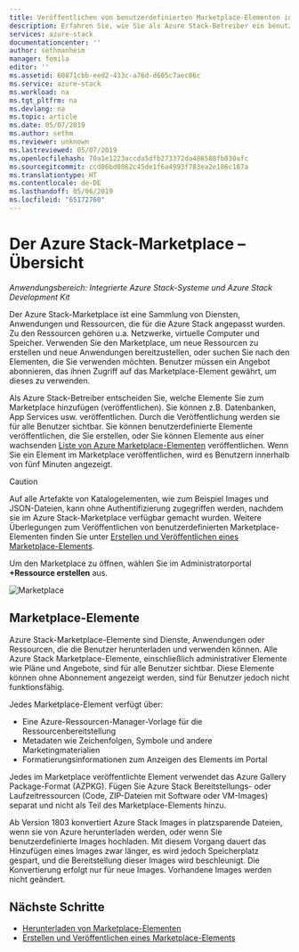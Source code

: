 ```yaml
---
title: Veröffentlichen von benutzerdefinierten Marketplace-Elementen in Azure Stack (Cloudbetreiber) | Microsoft-Dokumentation
description: Erfahren Sie, wie Sie als Azure Stack-Betreiber ein benutzerdefiniertes Marketplace-Element in Azure Stack veröffentlichen.
services: azure-stack
documentationcenter: ''
author: sethmanheim
manager: femila
editor: ''
ms.assetid: 60871cbb-eed2-433c-a76d-d605c7aec06c
ms.service: azure-stack
ms.workload: na
ms.tgt_pltfrm: na
ms.devlang: na
ms.topic: article
ms.date: 05/07/2019
ms.author: sethm
ms.reviewer: unknown
ms.lastreviewed: 05/07/2019
ms.openlocfilehash: 70a1e1223accda5dfb273372da486588fb030afc
ms.sourcegitcommit: ccd86bd0862c45de1f6a4993f783ea2e186c187a
ms.translationtype: HT
ms.contentlocale: de-DE
ms.lasthandoff: 05/06/2019
ms.locfileid: "65172760"
---
```

# <a name="azure-stack-marketplace-overview"></a>Der Azure Stack-Marketplace – Übersicht

*Anwendungsbereich: Integrierte Azure Stack-Systeme und Azure Stack Development Kit*

Der Azure Stack-Marketplace ist eine Sammlung von Diensten, Anwendungen und Ressourcen, die für die Azure Stack angepasst wurden. Zu den Ressourcen gehören u.a. Netzwerke, virtuelle Computer und Speicher. Verwenden Sie den Marketplace, um neue Ressourcen zu erstellen und neue Anwendungen bereitzustellen, oder suchen Sie nach den Elementen, die Sie verwenden möchten. Benutzer müssen ein Angebot abonnieren, das ihnen Zugriff auf das Marketplace-Element gewährt, um dieses zu verwenden.

Als Azure Stack-Betreiber entscheiden Sie, welche Elemente Sie zum Marketplace hinzufügen (veröffentlichen). Sie können z.B. Datenbanken, App Services usw. veröffentlichen. Durch die Veröffentlichung werden sie für alle Benutzer sichtbar. Sie können benutzerdefinierte Elemente veröffentlichen, die Sie erstellen, oder Sie können Elemente aus einer wachsenden [Liste von Azure Marketplace-Elementen](azure-stack-marketplace-azure-items.md) veröffentlichen. Wenn Sie ein Element im Marketplace veröffentlichen, wird es Benutzern innerhalb von fünf Minuten angezeigt.

> [!CAUTION]  
> Auf alle Artefakte von Katalogelementen, wie zum Beispiel Images und JSON-Dateien, kann ohne Authentifizierung zugegriffen werden, nachdem sie im Azure Stack-Marketplace verfügbar gemacht wurden. Weitere Überlegungen zum Veröffentlichen von benutzerdefinierten Marketplace-Elementen finden Sie unter [Erstellen und Veröffentlichen eines Marketplace-Elements](azure-stack-create-and-publish-marketplace-item.md).

Um den Marketplace zu öffnen, wählen Sie im Administratorportal **+Ressource erstellen** aus.

![Marketplace](media/azure-stack-marketplace/marketplace1.png)

## <a name="marketplace-items"></a>Marketplace-Elemente

Azure Stack-Marketplace-Elemente sind Dienste, Anwendungen oder Ressourcen, die die Benutzer herunterladen und verwenden können. Alle Azure Stack Marketplace-Elemente, einschließlich administrativer Elemente wie Pläne und Angebote, sind für alle Benutzer sichtbar. Diese Elemente können ohne Abonnement angezeigt werden, sind für Benutzer jedoch nicht funktionsfähig.

Jedes Marketplace-Element verfügt über:

* Eine Azure-Ressourcen-Manager-Vorlage für die Ressourcenbereitstellung
* Metadaten wie Zeichenfolgen, Symbole und andere Marketingmaterialien
* Formatierungsinformationen zum Anzeigen des Elements im Portal

Jedes im Marketplace veröffentlichte Element verwendet das Azure Gallery Package-Format (AZPKG). Fügen Sie Azure Stack Bereitstellungs- oder Laufzeitressourcen (Code, ZIP-Dateien mit Software oder VM-Images) separat und nicht als Teil des Marketplace-Elements hinzu.

Ab Version 1803 konvertiert Azure Stack Images in platzsparende Dateien, wenn sie von Azure herunterladen werden, oder wenn Sie benutzerdefinierte Images hochladen. Mit diesem Vorgang dauert das Hinzufügen eines Images zwar länger, es wird jedoch Speicherplatz gespart, und die Bereitstellung dieser Images wird beschleunigt. Die Konvertierung erfolgt nur für neue Images. Vorhandene Images werden nicht geändert.

## <a name="next-steps"></a>Nächste Schritte

* [Herunterladen von Marketplace-Elementen](azure-stack-download-azure-marketplace-item.md)  
* [Erstellen und Veröffentlichen eines Marketplace-Elements](azure-stack-create-and-publish-marketplace-item.md)
